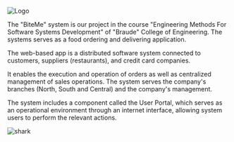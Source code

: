 ![Logo]("C:\Users\kfira\Desktop\BiteMe\BiteMe-Client\src\gui\BiteMeSmall.png")

The "BiteMe" system is our project in the course "Engineering Methods For Software Systems Development" of "Braude" College of Engineering. 
The systems serves as a food ordering and delivering application.

The web-based app is a distributed software system connected to customers, suppliers (restaurants), and credit card companies. 

It enables the execution and operation of orders as well as centralized management of sales operations.
The system serves the company's branches (North, South and Central) and the company's management. 

The system includes a component called the User Portal, which serves as an operational environment through an internet interface, allowing system users to perform the relevant actions.

![shark](https://github.com/user-attachments/assets/d2fcaae2-27bf-4e8d-a85c-cfb13c2db236)
